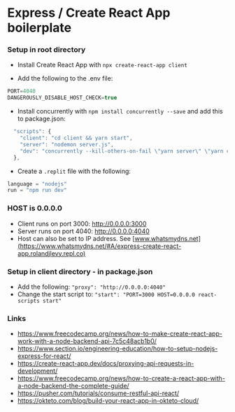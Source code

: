 # Express / Create React App boilerplate

### Setup in root directory

+ Install Create React App with `npx create-react-app client`

+ Add the following to the .env file: 
```js
PORT=4040
DANGEROUSLY_DISABLE_HOST_CHECK=true
```

+ Install concurrently with `npm install concurrently --save` and add this to package.json:
```js
  "scripts": {
    "client": "cd client && yarn start",
    "server": "nodemon server.js",
    "dev": "concurrently --kill-others-on-fail \"yarn server\" \"yarn client\""
  },
```

+ Create a `.replit` file with the following:

```js
language = "nodejs"
run = "npm run dev"
```

### HOST is 0.0.0.0
+ Client runs on port 3000: http://0.0.0.0:3000
+ Server runs on port 4040: http://0.0.0.0:4040
+ Host can also be set to IP address. See [www.whatsmydns.net](https://www.whatsmydns.net/#A/express-create-react-app.rolandjlevy.repl.co)

### Setup in client directory - in package.json
+ Add the following:
`"proxy": "http://0.0.0.0:4040"`
+ Change the start script to:  `"start": "PORT=3000 HOST=0.0.0.0 react-scripts start"`

### Links

- https://www.freecodecamp.org/news/how-to-make-create-react-app-work-with-a-node-backend-api-7c5c48acb1b0/
- https://www.section.io/engineering-education/how-to-setup-nodejs-express-for-react/
- https://create-react-app.dev/docs/proxying-api-requests-in-development/
- https://www.freecodecamp.org/news/how-to-create-a-react-app-with-a-node-backend-the-complete-guide/
- https://pusher.com/tutorials/consume-restful-api-react/
- https://okteto.com/blog/build-your-react-app-in-okteto-cloud/